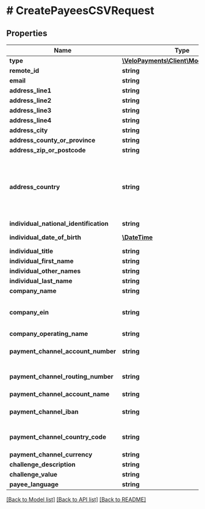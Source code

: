 # # CreatePayeesCSVRequest

## Properties

Name | Type | Description | Notes
------------ | ------------- | ------------- | -------------
**type** | [**\VeloPayments\Client\Model\PayeeType**](PayeeType.md) |  | 
**remote_id** | **string** |  | 
**email** | **string** |  | 
**address_line1** | **string** |  | 
**address_line2** | **string** |  | [optional] 
**address_line3** | **string** |  | [optional] 
**address_line4** | **string** |  | [optional] 
**address_city** | **string** |  | 
**address_county_or_province** | **string** |  | [optional] 
**address_zip_or_postcode** | **string** |  | 
**address_country** | **string** | Ideally a 2 letter ISO 3166-1 country code.  But a limited set of additional values will be corrected.  See Java Locale.getISOCountries() and Locale.getDisplayCountry() | 
**individual_national_identification** | **string** |  | [optional] 
**individual_date_of_birth** | [**\DateTime**](\DateTime.md) | Must not be date in future. Example - 1970-05-20 | [optional] 
**individual_title** | **string** |  | [optional] 
**individual_first_name** | **string** |  | [optional] 
**individual_other_names** | **string** |  | [optional] 
**individual_last_name** | **string** |  | [optional] 
**company_name** | **string** |  | [optional] 
**company_ein** | **string** | Company Tax Id (EIN) must be 9 numeric characters. Must match the regular expression &#x60;&#x60;&#x60;[\\d]{9}&#x60;&#x60;&#x60;. | [optional] 
**company_operating_name** | **string** |  | [optional] 
**payment_channel_account_number** | **string** | Either routing number and account number or only iban must be set | [optional] 
**payment_channel_routing_number** | **string** | Either routing number and account number or only iban must be set | [optional] 
**payment_channel_account_name** | **string** |  | [optional] 
**payment_channel_iban** | **string** | Must match the regular expression &#x60;&#x60;&#x60;^[A-Za-z0-9]+$&#x60;&#x60;&#x60;. | [optional] 
**payment_channel_country_code** | **string** | Must be a 2 character country code - per ISO 3166-1 | [optional] 
**payment_channel_currency** | **string** |  | [optional] 
**challenge_description** | **string** |  | [optional] 
**challenge_value** | **string** |  | [optional] 
**payee_language** | **string** |  | [optional] 

[[Back to Model list]](../../README.md#documentation-for-models) [[Back to API list]](../../README.md#documentation-for-api-endpoints) [[Back to README]](../../README.md)


